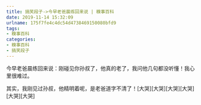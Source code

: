 ```yaml
---
title: 搞笑段子->今早老爸晨练回来说 | 糗事百科
date: 2019-11-14 15:32:09
urlname: 175f7fe4c4dc54d4738469150080bfd9
tags: 
- 糗事百科
categories:
- 糗事百科
- 搞笑段子
---
```

今早老爸晨练回来说：刚碰见你孙叔了，他真的老了，我问他几句都没听懂！我心里很难过。

其实，我刚见过孙叔，他精明着呢，是老爸道字不清了！[大哭][大哭][大哭][大哭][大哭][大哭]


